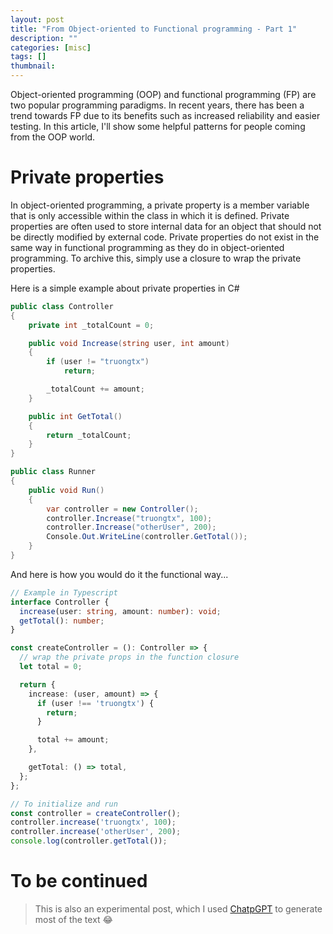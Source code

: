 ```yaml
---
layout: post
title: "From Object-oriented to Functional programming - Part 1"
description: ""
categories: [misc]
tags: []
thumbnail:
---
```


Object-oriented programming (OOP) and functional programming (FP) are two popular programming
paradigms. In recent years, there has been a trend towards FP due to its benefits such as increased
reliability and easier testing. In this article, I'll show some helpful patterns for people coming
from the OOP world.

# Private properties

In object-oriented programming, a private property is a member variable that is only
accessible within the class in which it is defined. Private properties are often used to store
internal data for an object that should not be directly modified by external code. Private
properties do not exist in the same way in functional programming as they do in object-oriented
programming. To archive this, simply use a closure to wrap the private properties.

Here is a simple example about private properties in C#

```csharp
public class Controller
{
    private int _totalCount = 0;

    public void Increase(string user, int amount)
    {
        if (user != "truongtx")
            return;

        _totalCount += amount;
    }

    public int GetTotal()
    {
        return _totalCount;
    }
}

public class Runner
{
    public void Run()
    {
        var controller = new Controller();
        controller.Increase("truongtx", 100);
        controller.Increase("otherUser", 200);
        Console.Out.WriteLine(controller.GetTotal());
    }
}
```

And here is how you would do it the functional way...

<!-- more -->

```typescript
// Example in Typescript
interface Controller {
  increase(user: string, amount: number): void;
  getTotal(): number;
}

const createController = (): Controller => {
  // wrap the private props in the function closure
  let total = 0;

  return {
    increase: (user, amount) => {
      if (user !== 'truongtx') {
        return;
      }

      total += amount;
    },

    getTotal: () => total,
  };
};

// To initialize and run
const controller = createController();
controller.increase('truongtx', 100);
controller.increase('otherUser', 200);
console.log(controller.getTotal());
```

# To be continued

> This is also an experimental post, which I used [ChatpGPT](https://openai.com/blog/chatgpt/) to
> generate most of the text 😂
